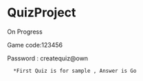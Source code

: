 # QuizProject
On Progress

Game code:123456

Password : createquiz@own

      *First Quiz is for sample , Answer is Go
